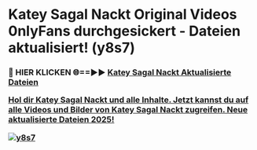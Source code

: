 # Katey Sagal Nackt Original Videos 0nlyFans durchgesickert - Dateien aktualisiert! (y8s7)

<h3>🔴 HIER KLICKEN 🌐==►► <a href="https://tinyurl.com/h6vf6nb8" rel="nofollow">Katey Sagal Nackt Aktualisierte Dateien

Hol dir Katey Sagal Nackt und alle Inhalte. Jetzt kannst du auf alle Videos und Bilder von Katey Sagal Nackt zugreifen. Neue aktualisierte Dateien 2025!

[![y8s7](https://i.imgur.com/sD4kR3V.gif)](https://tinyurl.com/h6vf6nb8)
